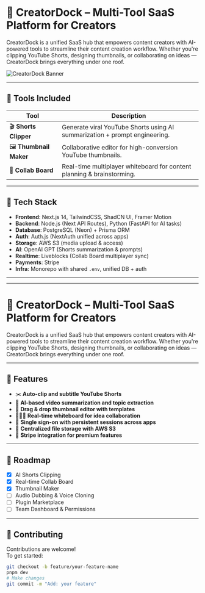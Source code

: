 # 🚀 CreatorDock – Multi-Tool SaaS Platform for Creators

CreatorDock is a unified SaaS hub that empowers content creators with AI-powered tools to streamline their content creation workflow. Whether you're clipping YouTube Shorts, designing thumbnails, or collaborating on ideas — CreatorDock brings everything under one roof.

![CreatorDock Banner](https://your-screenshot-or-banner-url.com)

---

## 🧰 Tools Included

| Tool                | Description                                                                 |
|---------------------|-----------------------------------------------------------------------------|
| 🎬 **Shorts Clipper**     | Generate viral YouTube Shorts using AI summarization + prompt engineering. |
| 🖼️ **Thumbnail Maker**    | Collaborative editor for high-conversion YouTube thumbnails.              |
| 🧠 **Collab Board**        | Real-time multiplayer whiteboard for content planning & brainstorming.    |

---

## 🔧 Tech Stack

- **Frontend**: Next.js 14, TailwindCSS, ShadCN UI, Framer Motion  
- **Backend**: Node.js (Next API Routes), Python (FastAPI for AI tasks)  
- **Database**: PostgreSQL (Neon) + Prisma ORM  
- **Auth**: Auth.js (NextAuth unified across apps)  
- **Storage**: AWS S3 (media upload & access)  
- **AI**: OpenAI GPT (Shorts summarization & prompts)  
- **Realtime**: Liveblocks (Collab Board multiplayer sync)  
- **Payments**: Stripe  
- **Infra**: Monorepo with shared `.env`, unified DB + auth

---

---

# 🚀 CreatorDock – Multi-Tool SaaS Platform for Creators

CreatorDock is a unified SaaS hub that empowers content creators with AI-powered tools to streamline their content creation workflow. Whether you're clipping YouTube Shorts, designing thumbnails, or collaborating on ideas — CreatorDock brings everything under one roof.

---

## 🌟 Features

- ✂️ **Auto-clip and subtitle YouTube Shorts**  
- 🧠 **AI-based video summarization and topic extraction**  
- 🎨 **Drag & drop thumbnail editor with templates**  
- 🧑‍🤝‍🧑 **Real-time whiteboard for idea collaboration**  
- 🔐 **Single sign-on with persistent sessions across apps**  
- 💾 **Centralized file storage with AWS S3**  
- 💸 **Stripe integration for premium features**

---

## 📌 Roadmap

- [x] AI Shorts Clipping  
- [x] Real-time Collab Board  
- [x] Thumbnail Maker  
- [ ] Audio Dubbing & Voice Cloning  
- [ ] Plugin Marketplace  
- [ ] Team Dashboard & Permissions  

---

## 🤝 Contributing

Contributions are welcome!  
To get started:

```bash
git checkout -b feature/your-feature-name
pnpm dev
# Make changes
git commit -m "Add: your feature"




